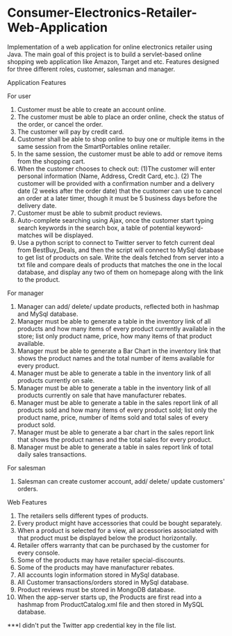 # Consumer-Electronics-Retailer-Web-Application

Implementation of a web application for online electronics retailer using Java. The main goal of this project is to build a servlet-based online shopping web application like Amazon, Target and etc. Features designed for three different roles, customer, salesman and manager.

Application Features

For user
1. Customer must be able to create an account online.
2. The customer must be able to place an order online, check the status of the order, or cancel the order.
3. The customer will pay by credit card.
4. Customer shall be able to shop online to buy one or multiple items in the same session from the SmartPortables online retailer.
5. In the same session, the customer must be able to add or remove items from the shopping cart.
6. When the customer chooses to check out: (1)The customer will enter personal information (Name, Address, Credit Card, etc.). (2) The customer will be provided with a confirmation number and a delivery date (2 weeks after the order date) that the customer can use to cancel an order at a later timer, though it must be 5 business days before the delivery date.
7. Customer must be able to submit product reviews.
8. Auto-complete searching using Ajax, once the customer start typing search keywords in the search box, a table of potential keyword-matches will be displayed.
9. Use a python script to connect to Twitter server to fetch current deal from BestBuy_Deals, and then the script will connect to MySql database to get list of products on sale. Write the deals fetched from server into a txt file and compare deals of products that matches the one in the local database, and display any two of them on homepage along with the link to the product.

For manager
1. Manager can add/ delete/ update products, reflected both in hashmap and MySql database.
2. Manager must be able to generate a table in the inventory link of all products and how many items of every product currently available in the store; list only product name, price, how many items of that product available.
3. Manager must be able to generate a Bar Chart in the inventory link that shows the product names and the total number of items available for every product.
4. Manager must be able to generate a table in the inventory link of all products currently on sale.
5. Manager must be able to generate a table in the inventory link of all products currently on sale that have manufacturer rebates.
6. Manager must be able to generate a table in the sales report link of all products sold and how many items of every product sold; list only the product name, price, number of items sold and total sales of every product sold.
7. Manager must be able to generate a bar chart in the sales report link that shows the product names and the total sales for every product.
8. Manager must be able to generate a table in sales report link of total daily sales transactions.

For salesman
1. Salesman can create customer account, add/ delete/ update customers' orders.

Web Features
1. The retailers sells different types of products.
2. Every product might have accessories that could be bought separately.
3. When a product is selected for a view, all accessories associated with that product must be displayed below the product
horizontally.
4. Retailer offers warranty that can be purchased by the customer for every console.
5. Some of the products may have retailer special-discounts.
6. Some of the products may have manufacturer rebates.
7. All accounts login information stored in MySql database.
8. All Customer transactions/orders stored in MySql database.
9. Product reviews must be stored in MongoDB database.
10. When the app-server starts up, the Products are first read into a hashmap from ProductCatalog.xml file and then stored in MySQL database.

***I didn't put the Twitter app credential key in the file list.
